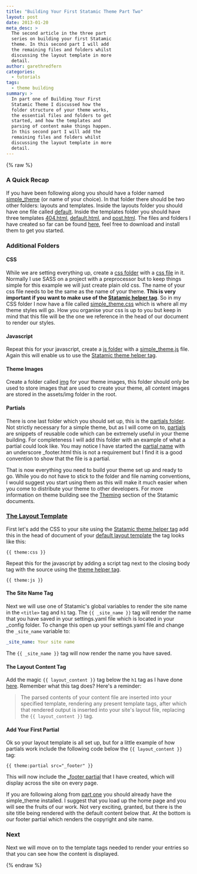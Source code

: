 ```yaml
---
title: "Building Your First Statamic Theme Part Two"
layout: post
date: 2013-01-20
meta_desc: >
  The second article in the three part
  series on building your first Statamic
  theme. In this second part I will add
  the remaining files and folders whilst
  discussing the layout template in more
  detail.
author: garethredfern
categories:
  - tutorials
tags:
  - theme building
summary: >
  In part one of Building Your First
  Statamic Theme I discussed how the
  folder structure of your theme works,
  the essential files and folders to get
  started, and how the templates and
  parsing of content make things happen.
  In this second part I will add the
  remaining files and folders whilst
  discussing the layout template in more
  detail.
---
```


{% raw %}

### A Quick Recap
If you have been following along you should have a folder named [simple_theme](https://github.com/statamicthemes/simple-theme) (or name of your choice). In that folder there should be two other folders: layouts and templates. Inside the layouts folder you should have one file called [default](https://github.com/statamicthemes/simple-theme/blob/master/simple_theme/layouts/default.html). Inside the templates folder you should have three templates [404.html](https://github.com/statamicthemes/simple-theme/blob/master/simple_theme/templates/404.html), [default.html](https://github.com/statamicthemes/simple-theme/blob/master/simple_theme/templates/default.html), and [post.html](https://github.com/statamicthemes/simple-theme/blob/master/simple_theme/templates/post.html). The files and folders I have created so far can be found [here](https://github.com/statamicthemes/simple-theme), feel free to download and install them to get you started.

### Additional Folders

#### CSS
While we are setting everything up, create a [css folder](https://github.com/statamicthemes/simple-theme/tree/master/simple_theme/css) with a [css file](https://github.com/statamicthemes/simple-theme/blob/master/simple_theme/css/simple_theme.css) in it. Normally I use SASS on a project with a preprocessor but to keep things simple for this example we will just create plain old css. The name of your css file needs to be the same as the name of your theme. **This is very important if you want to make use of the [Statamic helper tag](http://statamic.com/learn/theming/theme-helpers)**. So in my CSS folder I now have a file called [simple_theme.css](https://github.com/statamicthemes/simple-theme/blob/master/simple_theme/css/simple_theme.css) which is where all my theme styles will go. How you organise your css is up to you but keep in mind that this file will be the one we reference in the head of our document to render our styles.

#### Javascript
Repeat this for your javascript, create a [js folder](https://github.com/statamicthemes/simple-theme/tree/master/simple_theme/js) with a [simple_theme.js](https://github.com/statamicthemes/simple-theme/blob/master/simple_theme/js/simple_theme.js) file. Again this will enable us to use the [Statamic theme helper tag](http://statamic.com/learn/theming/theme-helpers).

#### Theme Images
Create a folder called [img](https://github.com/statamicthemes/simple-theme/tree/master/simple_theme/img) for your theme images, this folder should only be used to store images that are used to create your theme, all content images are stored in the assets/img folder in the root.

#### Partials
There is one last folder which you should set up, this is the [partials folder](https://github.com/statamicthemes/simple-theme/tree/master/simple_theme/partials). Not strictly necessary for a simple theme, but as I will come on to, [partials](http://statamic.com/learn/theming/partials) are snippets of reusable code which can be extremely useful in your theme building. For completeness I will add this folder with an example of what a partial could look like. You may notice I have started the [partial name](https://github.com/statamicthemes/simple-theme/tree/master/simple_theme/partials) with an underscore _footer.html this is not a requirement but I find it is a good convention to show that the file is a partial.

That is now everything you need to build your theme set up and ready to go. While you do not have to stick to the folder and file naming conventions, I would suggest you start using them as this will make it much easier when you come to distribute your theme to other developers. For more information on theme building see the [Theming](http://statamic.com/learn/theming) section of the Statamic documents.

### [The Layout Template](https://github.com/statamicthemes/simple-theme/blob/master/simple_theme/layouts/default.html)
First let's add the CSS to your site using the [Statamic theme helper tag](http://statamic.com/learn/theming/theme-helpers) add this in the head of document of your [default layout template](https://github.com/statamicthemes/simple-theme/blob/master/simple_theme/layouts/default.html) the tag looks like this:

~~~twig
{{ theme:css }}
~~~

Repeat this for the javascript by adding a script tag next to the closing body tag with the source using the [theme helper tag](http://statamic.com/learn/theming/theme-helpers).

~~~twig
{{ theme:js }}
~~~

#### The Site Name Tag
Next we will use one of Statamic's global variables to render the site name in the `<title>` tag and `h1` tag. The `{{ _site_name }}` tag will render the name that you have saved in your settings.yaml file which is located in your _config folder. To change this open up your settings.yaml file and change the `_site_name` variable to:

~~~yaml
_site_name: Your site name
~~~

The `{{ _site_name }}` tag will now render the name you have saved.

#### The Layout Content Tag
Add the magic `{{ layout_content }}` tag below the `h1` tag as I have done [here](https://github.com/statamicthemes/simple-theme/blob/master/simple_theme/layouts/default.html). Remember what this tag does? Here's a reminder:

>The parsed contents of your content file are inserted into your specified template, rendering any present template tags, after which that rendered output is inserted into your site's layout file, replacing the `{{ layout_content }}` tag.

#### Add Your First Partial
Ok so your layout template is all set up, but for a little example of how partials work include the following code below the `{{ layout_content }}` tag:

~~~twig
{{ theme:partial src="_footer" }}
~~~

This will now include the [_footer partial](https://github.com/statamicthemes/simple-theme/tree/master/simple_theme/partials) that I have created, which will display across the site on every page.

If you are following along from [part one](http://www.statamicthemes.com/articles/building-your-first-statamic-theme-part-one) you should already have the simple_theme installed. I suggest that you load up the home page and you will see the fruits of our work. Not very exciting, granted, but there is the site title being rendered with the default content below that. At the bottom is our footer partial which renders the copyright and site name.

### Next
Next we will move on to the template tags needed to render your entries so that you can see how the content is displayed.

{% endraw %}
